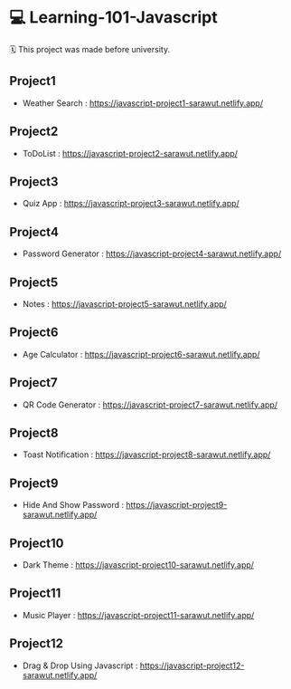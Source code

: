 # 💻 Learning-101-Javascript
🗓 This project was made before university.

## Project1
- Weather Search : https://javascript-project1-sarawut.netlify.app/

## Project2
- ToDoList : https://javascript-project2-sarawut.netlify.app/

## Project3
- Quiz App : https://javascript-project3-sarawut.netlify.app/

## Project4
- Password Generator : https://javascript-project4-sarawut.netlify.app/

## Project5
- Notes : https://javascript-project5-sarawut.netlify.app/

## Project6
- Age Calculator : https://javascript-project6-sarawut.netlify.app/

## Project7
- QR Code Generator : https://javascript-project7-sarawut.netlify.app/

## Project8
- Toast Notification : https://javascript-project8-sarawut.netlify.app/

## Project9
- Hide And Show Password : https://javascript-project9-sarawut.netlify.app/

## Project10
- Dark Theme : https://javascript-project10-sarawut.netlify.app/

## Project11
- Music Player : https://javascript-project11-sarawut.netlify.app/

## Project12
- Drag & Drop Using Javascript : https://javascript-project12-sarawut.netlify.app/
